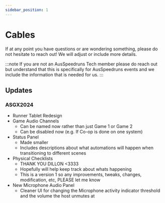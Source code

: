 ```yaml
---
sidebar_position: 1
---
```


# Cables

If at any point you have questions or are wondering something, please do not hesitate to reach out! We will adjust or include more details.

:::note
If you are not an AusSpeedruns Tech member please do reach out but understand that this is specifically for AusSpeedruns events and we include the information that is needed for us.
:::

## Updates

### ASGX2024

- Runner Tablet Redesign
- Game Audio Channels
  - Can be named now rather than just Game 1 or Game 2
  - Can be disabled now (e.g. If Co-op is done on one system)
- Status Panel
  - Made smaller
  - Includes descriptions about what automations will happen when transitioning to different scenes
- Physical Checklists
  - THANK YOU DILLON &lt;3333
  - Hopefully will help keep track about whats happening
  - This is a version 1 so any improvements, tweaks, changes, modification, etc, PLEASE let me know
- New Microphone Audio Panel
  - Cleaner UI for changing the Microphone activity indicator threshold and the volume the host unmutes at
